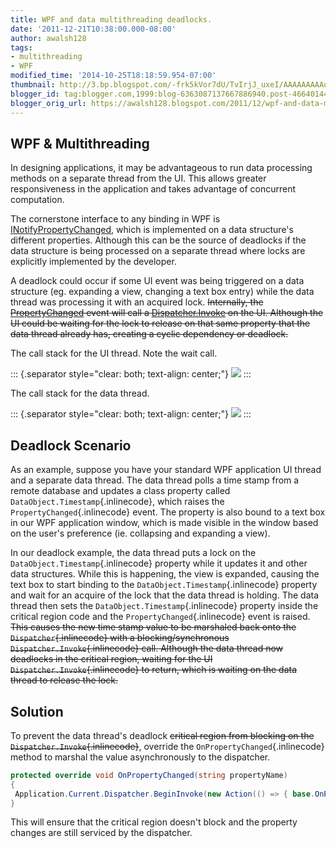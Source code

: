 ```yaml
---
title: WPF and data multithreading deadlocks.
date: '2011-12-21T10:38:00.000-08:00'
author: awalsh128
tags:
- multithreading
- WPF
modified_time: '2014-10-25T18:18:59.954-07:00'
thumbnail: http://3.bp.blogspot.com/-frk5kVor7dU/TvIrjJ_uxeI/AAAAAAAAAuA/8xswKGeSKg0/s72-c/uithread.png
blogger_id: tag:blogger.com,1999:blog-6363087137667886940.post-4664014493722431844
blogger_orig_url: https://awalsh128.blogspot.com/2011/12/wpf-and-data-multithreading-deadlocks.html
---
```


WPF & Multithreading
--------------------

In designing applications, it may be advantageous to run data processing
methods on a separate thread from the UI. This allows greater
responsiveness in the application and takes advantage of concurrent
computation.

The cornerstone interface to any binding in WPF is
[INotifyPropertyChanged](http://msdn.microsoft.com/en-us/library/system.componentmodel.inotifypropertychanged.aspx),
which is implemented on a data structure\'s different properties.
Although this can be the source of deadlocks if the data structure is
being processed on a separate thread where locks are explicitly
implemented by the developer.

A deadlock could occur if some UI event was being triggered on a data
structure (eg. expanding a view, changing a text box entry) while the
data thread was processing it with an acquired lock. ~~Internally, the
[PropertyChanged](http://msdn.microsoft.com/en-us/library/system.componentmodel.inotifypropertychanged.propertychanged.aspx)
event will call a
[Dispatcher.Invoke](http://msdn.microsoft.com/en-us/library/system.windows.threading.dispatcher.invoke.aspx)
on the UI. Although the UI could be waiting for the lock to release on
that same property that the data thread already has, creating a cyclic
dependency or deadlock.~~

The call stack for the UI thread. Note the wait call.

::: {.separator style="clear: both; text-align: center;"}
[![](http://3.bp.blogspot.com/-frk5kVor7dU/TvIrjJ_uxeI/AAAAAAAAAuA/8xswKGeSKg0/s400/uithread.png)](http://3.bp.blogspot.com/-frk5kVor7dU/TvIrjJ_uxeI/AAAAAAAAAuA/8xswKGeSKg0/s1600/uithread.png)
:::

The call stack for the data thread.

::: {.separator style="clear: both; text-align: center;"}
[![](http://3.bp.blogspot.com/-_CPhXd1Z3VQ/TvIr0eLxl9I/AAAAAAAAAuM/mneSJNQZZvs/s400/workerthread.png)](http://3.bp.blogspot.com/-_CPhXd1Z3VQ/TvIr0eLxl9I/AAAAAAAAAuM/mneSJNQZZvs/s1600/workerthread.png)
:::

Deadlock Scenario
-----------------

As an example, suppose you have your standard WPF application UI thread
and a separate data thread. The data thread polls a time stamp from a
remote database and updates a class property called
`DataObject.Timestamp`{.inlinecode}, which raises the
`PropertyChanged`{.inlinecode} event. The property is also bound to a
text box in our WPF application window, which is made visible in the
window based on the user\'s preference (ie. collapsing and expanding a
view).

In our deadlock example, the data thread puts a lock on the
`DataObject.Timestamp`{.inlinecode} property while it updates it and
other data structures. While this is happening, the view is expanded,
causing the text box to start binding to the
`DataObject.Timestamp`{.inlinecode} property and wait for an acquire of
the lock that the data thread is holding. The data thread then sets the
`DataObject.Timestamp`{.inlinecode} property inside the critical region
code and the `PropertyChanged`{.inlinecode} event is raised. ~~This
causes the new time stamp value to be marshaled back onto the
`Dispatcher`{.inlinecode} with a blocking/synchronous
`Dispatcher.Invoke`{.inlinecode} call. Although the data thread now
deadlocks in the critical region, waiting for the UI
`Dispatcher.Invoke`{.inlinecode} to return, which is waiting on the data
thread to release the lock.~~

Solution
--------

To prevent the data thread\'s deadlock ~~critical region from blocking
on the `Dispatcher.Invoke`{.inlinecode}~~, override the
`OnPropertyChanged`{.inlinecode} method to marshal the value
asynchronously to the dispatcher.

``` csharp
protected override void OnPropertyChanged(string propertyName)
{
 Application.Current.Dispatcher.BeginInvoke(new Action(() => { base.OnPropertyChanged(propertyName); }));
}
```

This will ensure that the critical region doesn\'t block and the
property changes are still serviced by the dispatcher.
